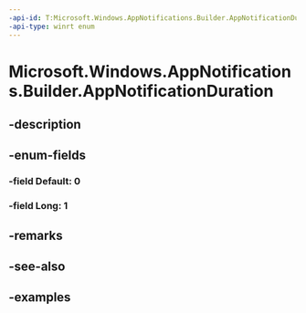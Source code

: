 ```yaml
---
-api-id: T:Microsoft.Windows.AppNotifications.Builder.AppNotificationDuration
-api-type: winrt enum
---
```


# Microsoft.Windows.AppNotifications.Builder.AppNotificationDuration

<!--
public enum AppNotificationDuration
-->


## -description

## -enum-fields

### -field Default: 0

### -field Long: 1

## -remarks

## -see-also

## -examples


